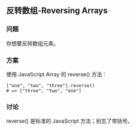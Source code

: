 ## 反转数组-Reversing Arrays
### 问题
你想要反转数组元素。
### 方案
使用 JavaScript Array 的 reverse() 方法：
```
["one", "two", "three"].reverse()
# => ["three", "two", "one"]
```
### 讨论
reverse() 是标准的 JavaScript 方法；别忘了带括号。


